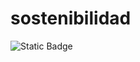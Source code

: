 # sostenibilidad
![Static Badge](https://img.shields.io/badge/Sostenibilidad%2C%20TICs%20y%20Medio%20Ambiente)
